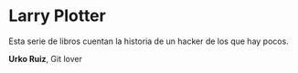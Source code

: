 # Larry Plotter

Esta serie de libros cuentan la historia de un hacker de los que hay pocos.

**Urko Ruiz**, Git lover